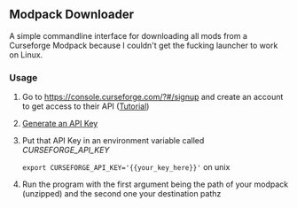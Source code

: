 ## Modpack Downloader
A simple commandline interface for downloading all mods from a Curseforge Modpack because 
I couldn't get the fucking launcher to work on Linux.

### Usage
1. Go to https://console.curseforge.com/?#/signup and create an account to get access to their API ([Tutorial](https://docs.curseforge.com/#your-next-steps))
2. [Generate an API Key](https://console.curseforge.com/#/api-keys)
3. Put that API Key in an environment variable called _CURSEFORGE_API_KEY_

   `export CURSEFORGE_API_KEY='{{your_key_here}}'` on unix
4. Run the program with the first argument being the path of your modpack (unzipped) and the second one your destination pathz